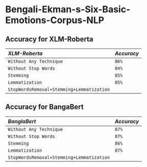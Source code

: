 # Bengali-Ekman-s-Six-Basic-Emotions-Corpus-NLP

## Accuracy for XLM-Roberta

|  *XLM-Roberta*    | *Accuracy*             |
| :--------           | :------------------------- |
|  `Without Any Technique`       |  `86%`|
|  `Without Stop Words`       | `84%` |
|  `Stemming`       | `85%` |
|  `Lemmatization`       | `85%` |
|  `StopWordsRemoval+Stemming+Lemmatization`       |  |

                    
## Accuracy for BangaBert

|  *BanglaBert*    | *Accuracy*             |
| :--------           | :------------------------- |
|  `Without Any Technique`       |  `87%`|
|  `Without Stop Words`       | `87%` |
|  `Stemming`       | `86%` |
|  `Lemmatization`       | `87%` |
|  `StopWordsRemoval+Stemming+Lemmatization`       |  |



